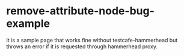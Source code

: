 # remove-attribute-node-bug-example

It is a sample page that works fine without testcafe-hammerhead but throws an error if it is requested through hammerhead proxy.
